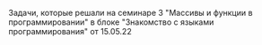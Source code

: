 Задачи, которые решали на семинаре 3 "Массивы и функции в программировании" в блоке "Знакомство с языками программирования" от 15.05.22
